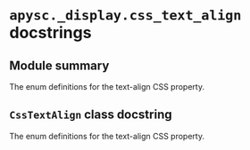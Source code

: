 # `apysc._display.css_text_align` docstrings

## Module summary

The enum definitions for the text-align CSS property.

## `CssTextAlign` class docstring

The enum definitions for the text-align CSS property.